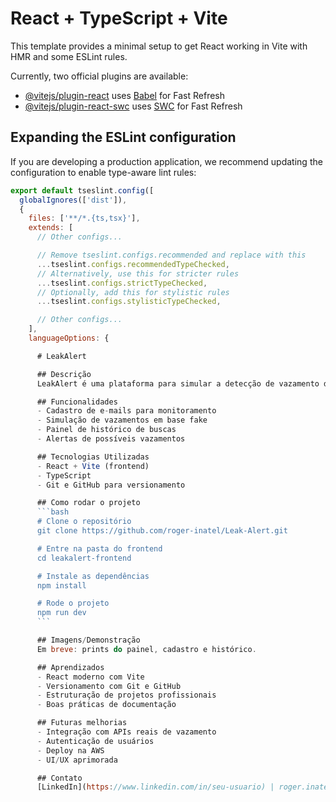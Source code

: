# React + TypeScript + Vite

This template provides a minimal setup to get React working in Vite with HMR and some ESLint rules.

Currently, two official plugins are available:

- [@vitejs/plugin-react](https://github.com/vitejs/vite-plugin-react/blob/main/packages/plugin-react) uses [Babel](https://babeljs.io/) for Fast Refresh
- [@vitejs/plugin-react-swc](https://github.com/vitejs/vite-plugin-react/blob/main/packages/plugin-react-swc) uses [SWC](https://swc.rs/) for Fast Refresh

## Expanding the ESLint configuration

If you are developing a production application, we recommend updating the configuration to enable type-aware lint rules:

```js
export default tseslint.config([
  globalIgnores(['dist']),
  {
    files: ['**/*.{ts,tsx}'],
    extends: [
      // Other configs...

      // Remove tseslint.configs.recommended and replace with this
      ...tseslint.configs.recommendedTypeChecked,
      // Alternatively, use this for stricter rules
      ...tseslint.configs.strictTypeChecked,
      // Optionally, add this for stylistic rules
      ...tseslint.configs.stylisticTypeChecked,

      // Other configs...
    ],
    languageOptions: {

      # LeakAlert

      ## Descrição
      LeakAlert é uma plataforma para simular a detecção de vazamento de dados de e-mails, com painel de histórico e alertas. Ideal para aprender sobre segurança, React, versionamento e boas práticas de desenvolvimento.

      ## Funcionalidades
      - Cadastro de e-mails para monitoramento
      - Simulação de vazamentos em base fake
      - Painel de histórico de buscas
      - Alertas de possíveis vazamentos

      ## Tecnologias Utilizadas
      - React + Vite (frontend)
      - TypeScript
      - Git e GitHub para versionamento

      ## Como rodar o projeto
      ```bash
      # Clone o repositório
      git clone https://github.com/roger-inatel/Leak-Alert.git

      # Entre na pasta do frontend
      cd leakalert-frontend

      # Instale as dependências
      npm install

      # Rode o projeto
      npm run dev
      ```

      ## Imagens/Demonstração
      Em breve: prints do painel, cadastro e histórico.

      ## Aprendizados
      - React moderno com Vite
      - Versionamento com Git e GitHub
      - Estruturação de projetos profissionais
      - Boas práticas de documentação

      ## Futuras melhorias
      - Integração com APIs reais de vazamento
      - Autenticação de usuários
      - Deploy na AWS
      - UI/UX aprimorada

      ## Contato
      [LinkedIn](https://www.linkedin.com/in/seu-usuario) | roger.inatel@gmail.com
